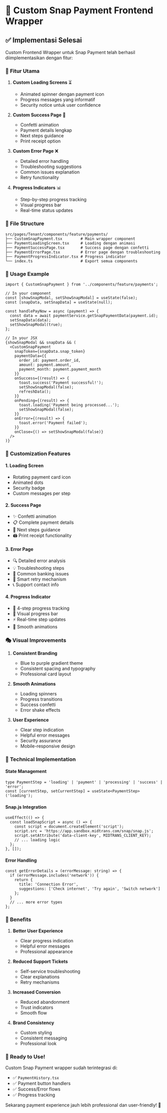 # 🎨 Custom Snap Payment Frontend Wrapper

## ✅ **Implementasi Selesai**

Custom Frontend Wrapper untuk Snap Payment telah berhasil diimplementasikan dengan fitur:

### 🚀 **Fitur Utama**

1. **Custom Loading Screens** ⏳
   - Animated spinner dengan payment icon
   - Progress messages yang informatif
   - Security notice untuk user confidence

2. **Custom Success Page** 🎉
   - Confetti animation
   - Payment details lengkap
   - Next steps guidance
   - Print receipt option

3. **Custom Error Page** ❌
   - Detailed error handling
   - Troubleshooting suggestions
   - Common issues explanation
   - Retry functionality

4. **Progress Indicators** 📊
   - Step-by-step progress tracking
   - Visual progress bar
   - Real-time status updates

### 📁 **File Structure**

```
src/pages/Tenant/components/feature/payments/
├── CustomSnapPayment.tsx        # Main wrapper component
├── PaymentLoadingScreen.tsx     # Loading dengan animasi
├── PaymentSuccessPage.tsx       # Success page dengan confetti
├── PaymentErrorPage.tsx         # Error page dengan troubleshooting
├── PaymentProgressIndicator.tsx # Progress indicator
└── index.ts                     # Export semua components
```

### 🎯 **Usage Example**

```tsx
import { CustomSnapPayment } from '../components/feature/payments';

// In your component
const [showSnapModal, setShowSnapModal] = useState(false);
const [snapData, setSnapData] = useState(null);

const handlePayNow = async (payment) => {
  const data = await paymentService.getSnapPaymentData(payment.id);
  setSnapData(data);
  setShowSnapModal(true);
};

// In your JSX
{showSnapModal && snapData && (
  <CustomSnapPayment
    snapToken={snapData.snap_token}
    paymentData={{
      order_id: payment.order_id,
      amount: payment.amount,
      payment_month: payment.payment_month
    }}
    onSuccess={(result) => {
      toast.success('Payment successful!');
      setShowSnapModal(false);
      refreshData();
    }}
    onPending={(result) => {
      toast.loading('Payment being processed...');
      setShowSnapModal(false);
    }}
    onError={(result) => {
      toast.error('Payment failed');
    }}
    onClose={() => setShowSnapModal(false)}
  />
)}
```

### 🎨 **Customization Features**

#### **1. Loading Screen**
- Rotating payment card icon
- Animated dots
- Security badge
- Custom messages per step

#### **2. Success Page**
- ✨ Confetti animation
- 📋 Complete payment details
- 📝 Next steps guidance
- 🖨️ Print receipt functionality

#### **3. Error Page**
- 🔍 Detailed error analysis
- 💡 Troubleshooting steps
- 🏦 Common banking issues
- 🔄 Smart retry mechanism
- 📞 Support contact info

#### **4. Progress Indicator**
- 📍 4-step progress tracking
- 🎯 Visual progress bar
- ⚡ Real-time step updates
- 🎨 Smooth animations

### 🎭 **Visual Improvements**

1. **Consistent Branding**
   - Blue to purple gradient theme
   - Consistent spacing and typography
   - Professional card layout

2. **Smooth Animations**
   - Loading spinners
   - Progress transitions
   - Success confetti
   - Error shake effects

3. **User Experience**
   - Clear step indication
   - Helpful error messages
   - Security assurance
   - Mobile-responsive design

### 🔧 **Technical Implementation**

#### **State Management**
```tsx
type PaymentStep = 'loading' | 'payment' | 'processing' | 'success' | 'error';
const [currentStep, setCurrentStep] = useState<PaymentStep>('loading');
```

#### **Snap.js Integration**
```tsx
useEffect(() => {
  const loadSnapScript = async () => {
    const script = document.createElement('script');
    script.src = 'https://app.sandbox.midtrans.com/snap/snap.js';
    script.setAttribute('data-client-key', MIDTRANS_CLIENT_KEY);
    // ... loading logic
  };
}, []);
```

#### **Error Handling**
```tsx
const getErrorDetails = (errorMessage: string) => {
  if (errorMessage.includes('network')) {
    return {
      title: 'Connection Error',
      suggestions: ['Check internet', 'Try again', 'Switch network']
    };
  }
  // ... more error types
};
```

### 🎉 **Benefits**

1. **Better User Experience**
   - Clear progress indication
   - Helpful error messages
   - Professional appearance

2. **Reduced Support Tickets**
   - Self-service troubleshooting
   - Clear explanations
   - Retry mechanisms

3. **Increased Conversion**
   - Reduced abandonment
   - Trust indicators
   - Smooth flow

4. **Brand Consistency**
   - Custom styling
   - Consistent messaging
   - Professional look

### 🚀 **Ready to Use!**

Custom Snap Payment wrapper sudah terintegrasi di:
- ✅ `PaymentHistory.tsx`
- ✅ Payment button handlers
- ✅ Success/Error flows
- ✅ Progress tracking

Sekarang payment experience jauh lebih professional dan user-friendly! 🎊